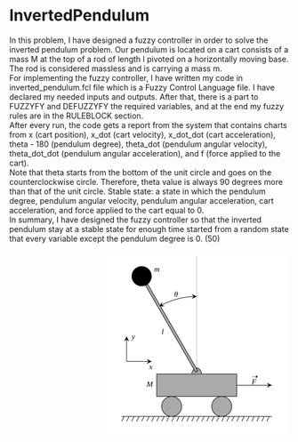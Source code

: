 # InvertedPendulum

In this problem, I have designed a fuzzy controller in order to solve the inverted pendulum
problem. Our pendulum is located on a cart consists of a mass M at the top of a rod of length l
pivoted on a horizontally moving base. The rod is considered massless and is carrying a mass m.<br />
For implementing the fuzzy controller, I have written my code in inverted_pendulum.fcl
file which is a Fuzzy Control Language file. I have declared my needed inputs and outputs.
After that, there is a part to FUZZYFY and DEFUZZYFY the required variables, and at the end my fuzzy rules are in the RULEBLOCK section.<br />
After every run, the code gets a report from the system that contains charts from x (cart position),
x_dot (cart velocity), x_dot_dot (cart acceleration), theta - 180 (pendulum degree),
theta_dot (pendulum angular velocity), theta_dot_dot (pendulum angular acceleration), and
f (force applied to the cart).<br />
Note that theta starts from the bottom of the unit circle and goes on the counterclockwise circle.
Therefore, theta value is always 90 degrees more than that of the unit circle.
Stable state: a state in which the pendulum degree, pendulum angular velocity, pendulum angular
acceleration, cart acceleration, and force applied to the cart equal to 0.<br />
In summary, I have designed the fuzzy controller so that the inverted pendulum stay at a stable state for enough
time started from a random state that every variable except the pendulum degree is 0. (50)
<br />

<img align="right" src="inverted_pendulum.png">
